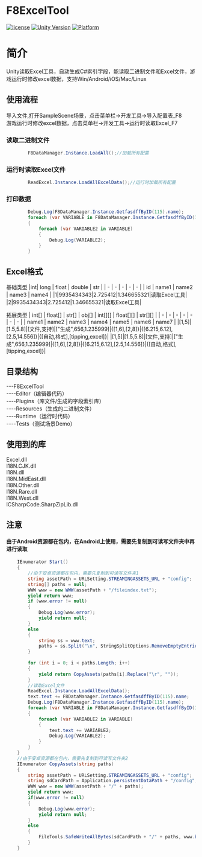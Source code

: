 # F8ExcelTool

[![license](http://img.shields.io/badge/license-MIT-green.svg)](https://opensource.org/licenses/MIT)
[![Unity Version](https://img.shields.io/badge/unity-2021.3.8f1-blue)](https://unity.com)
[![Platform](https://img.shields.io/badge/platform-Win%20%7C%20Android%20%7C%20iOS%20%7C%20Mac%20%7C%20Linux-orange)]()

# 简介
Unity读取Excel工具，自动生成C#索引字段，能读取二进制文件和Excel文件，游戏运行时修改excel数据，支持Win/Android/iOS/Mac/Linux

## 使用流程
导入文件,打开SampleScene场景，点击菜单栏->开发工具->导入配置表_F8  
游戏运行时修改excel数据，点击菜单栏->开发工具->运行时读取Excel_F7  

### 读取二进制文件
```C#
        F8DataManager.Instance.LoadAll();//加载所有配置
```
### 运行时读取Excel文件
```C#
        ReadExcel.Instance.LoadAllExcelData();//运行时加载所有配置
```
### 打印数据
```C#
        Debug.Log(F8DataManager.Instance.GetfasdffByID(115).name);
        foreach (var VARIABLE in F8DataManager.Instance.GetfasdffByID(113).llliststr)
        {
            foreach (var VARIABLE2 in VARIABLE)
            {
                Debug.Log(VARIABLE2);
            }
        }
```

## Excel格式
基础类型
|int| long | float | double | str |
| - | - | - | - | - |
| id | name1 | name2 | name3 | name4 |
|1|9935434343|2.725412|1.346655321|读取Excel工具|
|2|9935434343|2.725412|1.346655321|读取Excel工具|

拓展类型
| int[] | float[] | str[] | obj[] | int[][] | float[][] | str[][] |
| - | - | - | - | - | - | - |
| name1 | name2 | name3 | name4 | name5 | name6 | name7 |
|[1,5]|[1.5,5.8]|[文件,支持]|["生成",656,1.235999]|{[1,6],[2,8]}|{[6.215,6.12],[2.5,14.556]}|{[自动,格式],[tipping,excel]}|
|[1,5]|[1.5,5.8]|[文件,支持]|["生成",656,1.235999]|{[1,6],[2,8]}|{[6.215,6.12],[2.5,14.556]}|{[自动,格式],[tipping,excel]}|

## 目录结构
---F8ExcelTool  
----Editor（编辑器代码）  
----Plugins（库文件/生成的字段索引库）  
----Resources（生成的二进制文件）  
----Runtime（运行时代码）  
----Tests（测试场景Demo）  

## 使用到的库
Excel.dll  
I18N.CJK.dll  
I18N.dll  
I18N.MidEast.dll  
I18N.Other.dll  
I18N.Rare.dll  
I18N.West.dll  
ICSharpCode.SharpZipLib.dll  

## 注意  
#### 由于Android资源都在包内，在Android上使用，需要先复制到可读写文件夹中再进行读取
```C#
    IEnumerator Start()
    {
        //由于安卓资源都在包内，需要先复制到可读写文件夹1
        string assetPath = URLSetting.STREAMINGASSETS_URL + "config";
        string[] paths = null;
        WWW www = new WWW(assetPath + "/fileindex.txt");
        yield return www;
        if (www.error != null)
        {
            Debug.Log(www.error);
            yield return null;
        }
        else
        {
            string ss = www.text;
            paths = ss.Split("\n", StringSplitOptions.RemoveEmptyEntries);
        }
    
        for (int i = 0; i < paths.Length; i++)
        {
            yield return CopyAssets(paths[i].Replace("\r", ""));
        }
        //读取Excel文件
        ReadExcel.Instance.LoadAllExcelData();
        text.text += F8DataManager.Instance.GetfasdffByID(115).name;
        Debug.Log(F8DataManager.Instance.GetfasdffByID(115).name);
        foreach (var VARIABLE in F8DataManager.Instance.GetfasdffByID(113).llliststr)
        {
            foreach (var VARIABLE2 in VARIABLE)
            {
                text.text += VARIABLE2;
                Debug.Log(VARIABLE2);
            }
        }
    }
    //由于安卓资源都在包内，需要先复制到可读写文件夹2
    IEnumerator CopyAssets(string paths)
    {
        string assetPath = URLSetting.STREAMINGASSETS_URL + "config";
        string sdCardPath = Application.persistentDataPath + "/config";
        WWW www = new WWW(assetPath + "/" + paths);
        yield return www;
        if(www.error != null)
        {
            Debug.Log(www.error);
            yield return null;
        }
        else
        {
            FileTools.SafeWriteAllBytes(sdCardPath + "/" + paths, www.bytes);
        }
    }
```
